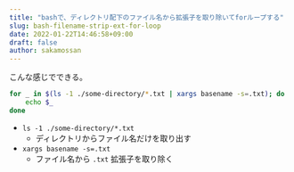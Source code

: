 ```yaml
---
title: "bashで、ディレクトリ配下のファイル名から拡張子を取り除いてforループする"
slug: bash-filename-strip-ext-for-loop
date: 2022-01-22T14:46:58+09:00
draft: false
author: sakamossan
---
```


こんな感じでできる。

```bash
for _ in $(ls -1 ./some-directory/*.txt | xargs basename -s=.txt); do
    echo $_
done
```

- `ls -1 ./some-directory/*.txt`
    - ディレクトリからファイル名だけを取り出す
- `xargs basename -s=.txt`
    - ファイル名から `.txt` 拡張子を取り除く

